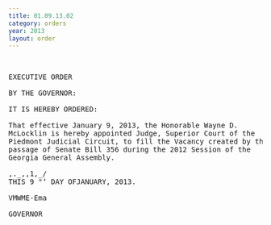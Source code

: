 ```yaml
---
title: 01.09.13.02
category: orders
year: 2013
layout: order
---
```


<pre> 

EXECUTIVE ORDER

BY THE GOVERNOR:

IT IS HEREBY ORDERED:

That effective January 9, 2013, the Honorable Wayne D.
McLocklin is hereby appointed Judge, Superior Court of the
Piedmont Judicial Circuit, to fill the Vacancy created by the
passage of Senate Bill 356 during the 2012 Session of the
Georgia General Assembly.

,._,,1,_/
THIS 9 "‘ DAY OFJANUARY, 2013.

VMWME-Ema

GOVERNOR

</pre>
